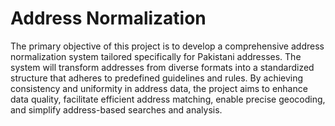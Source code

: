 # Address Normalization

The primary objective of this project is to develop a comprehensive address normalization system tailored specifically for 
Pakistani addresses. The system will transform addresses from diverse formats into a standardized structure that adheres to 
predefined guidelines and rules. By achieving consistency and uniformity in address data, the project aims to enhance data quality,
facilitate efficient address matching, enable precise geocoding, and simplify address-based searches and analysis.